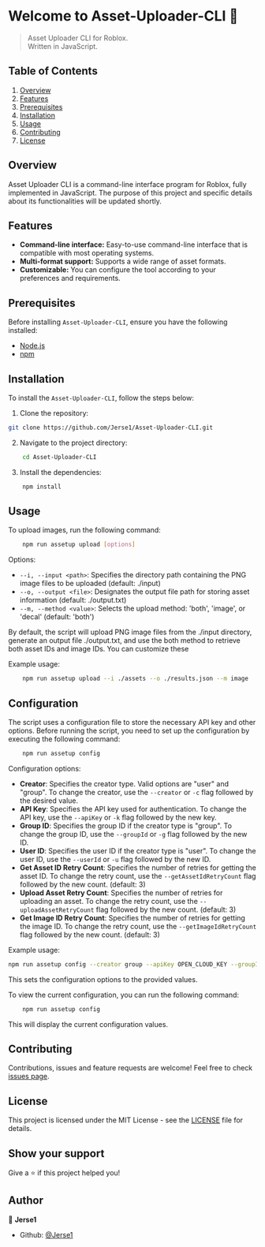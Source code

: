 # Welcome to Asset-Uploader-CLI 👋

> Asset Uploader CLI for Roblox.  
> Written in JavaScript.

## Table of Contents

1. [Overview](#overview)
2. [Features](#features)
3. [Prerequisites](#prerequisites)
4. [Installation](#installation)
5. [Usage](#usage)
6. [Contributing](#contributing)
7. [License](#license)

## Overview

Asset Uploader CLI is a command-line interface program for Roblox, fully implemented in JavaScript. The purpose of this project and specific details about its functionalities will be updated shortly.

## Features

- **Command-line interface:** Easy-to-use command-line interface that is compatible with most operating systems.
- **Multi-format support:** Supports a wide range of asset formats.
- **Customizable:** You can configure the tool according to your preferences and requirements.

## Prerequisites

Before installing `Asset-Uploader-CLI`, ensure you have the following installed:

- [Node.js](https://nodejs.org/en/)
- [npm](https://www.npmjs.com/)

## Installation

To install the `Asset-Uploader-CLI`, follow the steps below:

1. Clone the repository:

```bash
git clone https://github.com/Jerse1/Asset-Uploader-CLI.git
```

2. Navigate to the project directory:

```bash
    cd Asset-Uploader-CLI
```

3. Install the dependencies:

```bash
    npm install
```

## Usage

To upload images, run the following command:

```bash
    npm run assetup upload [options]
```

Options:

- `--i, --input <path>`: Specifies the directory path containing the PNG image files to be uploaded (default: ./input)
- `--o, --output <file>`: Designates the output file path for storing asset information (default: ./output.txt)
- `--m, --method <value>`: Selects the upload method: 'both', 'image', or 'decal' (default: 'both')

By default, the script will upload PNG image files from the ./input directory, generate an output file ./output.txt, and use the both method to retrieve both asset IDs and image IDs. You can customize these

Example usage:

```bash
    npm run assetup upload --i ./assets --o ./results.json --m image
```

## Configuration

The script uses a configuration file to store the necessary API key and other options. Before running the script, you need to set up the configuration by executing the following command:

```bash
    npm run assetup config
```

Configuration options:

- **Creator**: Specifies the creator type. Valid options are "user" and "group". To change the creator, use the `--creator` or `-c` flag followed by the desired value.
- **API Key**: Specifies the API key used for authentication. To change the API key, use the `--apiKey` or `-k` flag followed by the new key.
- **Group ID**: Specifies the group ID if the creator type is "group". To change the group ID, use the `--groupId` or `-g` flag followed by the new ID.
- **User ID**: Specifies the user ID if the creator type is "user". To change the user ID, use the `--userId` or `-u` flag followed by the new ID.
- **Get Asset ID Retry Count**: Specifies the number of retries for getting the asset ID. To change the retry count, use the `--getAssetIdRetryCount` flag followed by the new count.  (default: 3)
- **Upload Asset Retry Count**: Specifies the number of retries for uploading an asset. To change the retry count, use the `--uploadAssetRetryCount` flag followed by the new count. (default: 3)
- **Get Image ID Retry Count**: Specifies the number of retries for getting the image ID. To change the retry count, use the `--getImageIdRetryCount` flag followed by the new count. (default: 3)

Example usage:

```bash
npm run assetup config --creator group --apiKey OPEN_CLOUD_KEY --groupId GROUP_ID
```

This sets the configuration options to the provided values.

To view the current configuration, you can run the following command:

```bash
    npm run assetup config
```

This will display the current configuration values.

## Contributing

Contributions, issues and feature requests are welcome! Feel free to check [issues page](https://github.com/Jerse1/Asset-Uploader-CLI/issues).

## License

This project is licensed under the MIT License - see the [LICENSE](LICENSE) file for details.

## Show your support

Give a ⭐️ if this project helped you!

## Author

👤 **Jerse1**

- Github: [@Jerse1](https://github.com/Jerse1)